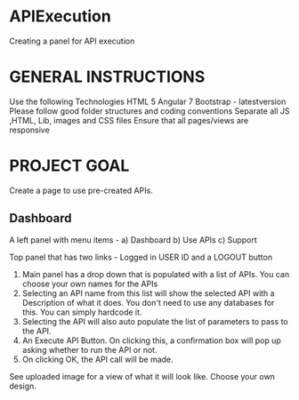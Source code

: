 # APIExecution
Creating a panel for API execution


GENERAL INSTRUCTIONS
====================
Use the following Technologies HTML 5 Angular 7 Bootstrap - latestversion
Please follow good folder structures and coding conventions
Separate all JS ,HTML, Lib, images and CSS files
Ensure that all pages/views are responsive

PROJECT GOAL
============

Create a page to use pre-created APIs.


Dashboard
----------
A left panel with menu items - a) Dashboard b) Use APIs c) Support

Top panel that has two links - Logged in USER ID and a LOGOUT button

1. Main panel has a drop down that is populated with a list of APIs. You can choose your own names for the APIs
2. Selecting an API name from this list will show the selected API with a Description of what it does. You don't need to use any databases for this. You can simply hardcode it.
3. Selecting the API will also auto populate the list of parameters to pass to the API.
4. An Execute API Button. On clicking this, a confirmation box will pop up asking whether to run the API or not.
5. On clicking OK, the API call will be made.

See uploaded image for a view of what it will look like. Choose your own design. 

